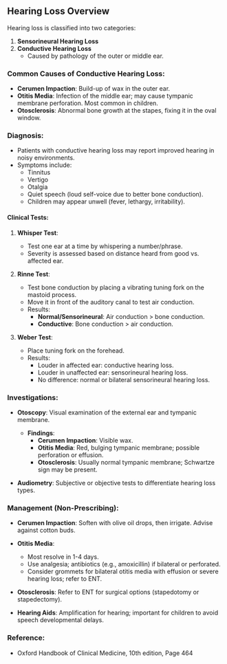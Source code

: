 ## Hearing Loss Overview

Hearing loss is classified into two categories:
1. **Sensorineural Hearing Loss**
2. **Conductive Hearing Loss**
   - Caused by pathology of the outer or middle ear.

### Common Causes of Conductive Hearing Loss:
- **Cerumen Impaction**: Build-up of wax in the outer ear.
- **Otitis Media**: Infection of the middle ear; may cause tympanic membrane perforation. Most common in children.
- **Otosclerosis**: Abnormal bone growth at the stapes, fixing it in the oval window.

### Diagnosis:
- Patients with conductive hearing loss may report improved hearing in noisy environments.
- Symptoms include:
  - Tinnitus
  - Vertigo
  - Otalgia
  - Quiet speech (loud self-voice due to better bone conduction).
  - Children may appear unwell (fever, lethargy, irritability).

#### Clinical Tests:
1. **Whisper Test**:
   - Test one ear at a time by whispering a number/phrase.
   - Severity is assessed based on distance heard from good vs. affected ear.
   
2. **Rinne Test**:
   - Test bone conduction by placing a vibrating tuning fork on the mastoid process. 
   - Move it in front of the auditory canal to test air conduction.
   - Results:
     - **Normal/Sensorineural**: Air conduction > bone conduction.
     - **Conductive**: Bone conduction > air conduction.

3. **Weber Test**:
   - Place tuning fork on the forehead. 
   - Results:
     - Louder in affected ear: conductive hearing loss.
     - Louder in unaffected ear: sensorineural hearing loss.
     - No difference: normal or bilateral sensorineural hearing loss.

### Investigations:
- **Otoscopy**: Visual examination of the external ear and tympanic membrane.
  - **Findings**:
    - **Cerumen Impaction**: Visible wax.
    - **Otitis Media**: Red, bulging tympanic membrane; possible perforation or effusion.
    - **Otosclerosis**: Usually normal tympanic membrane; Schwartze sign may be present.

- **Audiometry**: Subjective or objective tests to differentiate hearing loss types.

### Management (Non-Prescribing):
- **Cerumen Impaction**: Soften with olive oil drops, then irrigate. Advise against cotton buds.
- **Otitis Media**: 
  - Most resolve in 1-4 days.
  - Use analgesia; antibiotics (e.g., amoxicillin) if bilateral or perforated.
  - Consider grommets for bilateral otitis media with effusion or severe hearing loss; refer to ENT.
- **Otosclerosis**: Refer to ENT for surgical options (stapedotomy or stapedectomy).

- **Hearing Aids**: Amplification for hearing; important for children to avoid speech developmental delays.

### Reference:
- Oxford Handbook of Clinical Medicine, 10th edition, Page 464